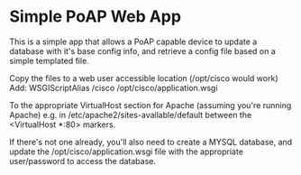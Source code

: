 Simple PoAP Web App
===================

This is a simple app that allows a PoAP capable device to update a database with it's base config info, and retrieve a config file based on a simple templated file.

Copy the files to a web user accessible location (/opt/cisco would work)
Add:
 WSGIScriptAlias /cisco /opt/cisco/application.wsgi

To the appropriate VirtualHost section for Apache (assuming you're running Apache)
  e.g. in /etc/apache2/sites-available/default between the <VirtualHost *:80> </VirtualHost> markers.

If there's not one already, you'll also need to create a MYSQL database, and update the /opt/cisco/application.wsgi file with the appropriate user/password to access the database.

